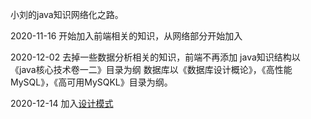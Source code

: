 小刘的java知识网络化之路。

2020-11-16 开始加入前端相关的知识，从网络部分开始加入

2020-12-02 去掉一些数据分析相关的知识，前端不再添加
java知识结构以《java核心技术卷一二》目录为纲
数据库以《数据库设计概论》，《高性能MySQL》，《高可用MySQKL》目录为纲。

2020-12-14 加入[设计模式](https://refactoringguru.cn/design-patterns)